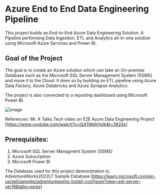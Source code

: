 # Azure End to End Data Engineering Pipeline

This project builds an End-to-End Azure Data Engineering Solution. A Pipeline performing Data Ingestion, ETL and Analytics all-in-one solution using Microsoft Azure Services and Power BI.

## Goal of the Project

The goal is to create an Azure solution which can take an On-premise Database such as the Microsoft SQL Server Management System (SSMS) and move it to the Cloud. It does so by building an ETL pipeline using Azure Data Factory, Azure Databricks and Azure Synapse Analytics.

The project is also connected to a reporting dashboard using Microsoft Power BI.

![image](https://github.com/Shashi42/Azure-End-to-End-Sales-Data-Analytics-Pipeline/assets/26250463/22a54fc9-6cb9-4bfa-a3cc-c4cf31019ce3)



References: 
Mr. K Talks Tech video on E2E Azure Data Engineering Project 
[https://www.youtube.com/watch?v=iQ41WqhHglk&t=3624s]


## Prerequisites:

1) Microsoft SQL Server Managment System (SSMS)
2) Azure Subscription
3) Microsoft Power BI


The Database used for this project demonstration is:
AdventureWorks2022LT Sample Database
[https://learn.microsoft.com/en-us/sql/samples/adventureworks-install-configure?view=sql-server-ver16&tabs=ssms]



